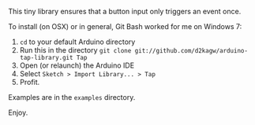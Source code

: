 This tiny library ensures that a button input only triggers an event once.

To install (on OSX) or in general, Git Bash worked for me on Windows 7:

1. `cd` to your default Arduino directory
2. Run this in the directory `git clone git://github.com/d2kagw/arduino-tap-library.git Tap`
3. Open (or relaunch) the Arduino IDE
4. Select `Sketch > Import Library... > Tap`
5. Profit.

Examples are in the `examples` directory.

Enjoy.